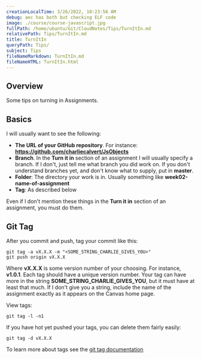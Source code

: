 ```yaml
---
creationLocalTime: 3/26/2022, 10:23:56 AM
debug: aec has both but checking ELF code
image: ./course/course-javascript.jpg
fullPath: /home/ubuntu/Git/CloudNotes/Tips/TurnItIn.md
relativePath: Tips/TurnItIn.md
title: TurnItIn
queryPath: Tips/
subject: Tips
fileNameMarkdown: TurnItIn.md
fileNameHTML: TurnItIn.html
---
```



<!-- toc -->
<!-- tocstop -->

## Overview

Some tips on turning in Assignments.

## Basics

I will usually want to see the following:

- **The URL of your GitHub repository**. For instance: **https://github.com/charliecalvert/JsObjects**
- **Branch**. In the **Turn it in** section of an assignment I will usually specify a branch. If I don't, just tell me what branch you did work on. If you don't understand branches yet, and don't know what to supply, put in **master**.
- **Folder**: The directory your work is in. Usually something like **week02-name-of-assignment**
- **Tag**: As described below

Even if I don't mention these things in the **Turn it in** section of an assignment, you must do them.

## Git Tag

After you commit and push, tag your commit like this:

    git tag -a vX.X.X -m "<SOME_STRING_CHARLIE_GIVES_YOU>"
    git push origin vX.X.X

Where **vX.X.X** is some version number of your choosing. For instance, **v1.0.1**. Each tag should have a unique version number. Your tag can have more in the string **SOME_STRING_CHARLIE_GIVES_YOU**, but it must have at least that much. If I don't give you a string, include the name of the assignment exactly as it appears on the Canvas home page.

View tags:

    git tag -l -n1

If you have hot yet pushed your tags, you can delete them fairly easily:

    git tag -d vX.X.X

To learn more about tags see the [git tag documentation](https://git-scm.com/book/en/v2/Git-Basics-Tagging)
